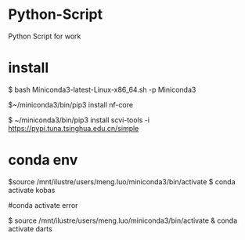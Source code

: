 # Python-Script
Python Script for work

# install 
$ bash Miniconda3-latest-Linux-x86_64.sh -p Miniconda3

$~/miniconda3/bin/pip3 install nf-core

$ ~/miniconda3/bin/pip3  install scvi-tools -i https://pypi.tuna.tsinghua.edu.cn/simple

# conda env
$source /mnt/ilustre/users/meng.luo/miniconda3/bin/activate
$ conda activate kobas

#conda activate error 

$ source /mnt/ilustre/users/meng.luo/miniconda3/bin/activate & conda activate darts 
